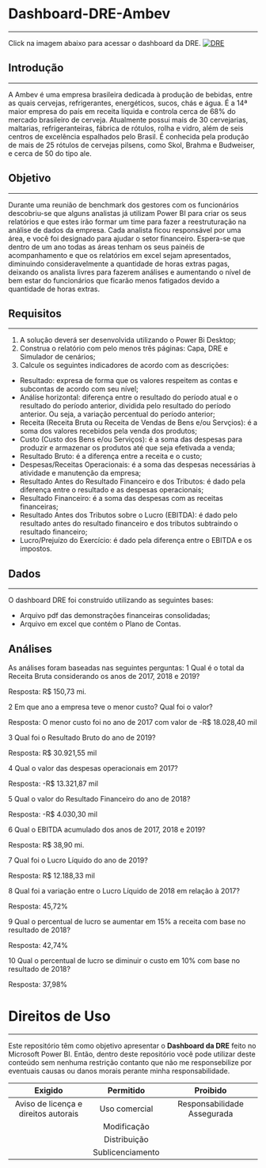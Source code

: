 # Dashboard-DRE-Ambev
***
Click na imagem abaixo para acessar o dashboard da DRE.
[![DRE](https://i.imgur.com/kuAznTC.png)](https://app.powerbi.com/view?r=eyJrIjoiMGMxNDIwNjgtM2RiMC00NzFiLTkyZjQtOWVjNjc5YmM2YzllIiwidCI6IjJlMDg2ODMxLTlkNTAtNDA4Zi04MWMzLTM5Zjc0OTZmYzNmNiJ9&pageName=ReportSectionac00a95ccc4ec0c9d734)


## Introdução
***
A Ambev é uma empresa brasileira dedicada à produção de bebidas, entre as quais cervejas, refrigerantes, energéticos, sucos, chás e água. É a 14ª maior empresa do país em receita líquida e controla cerca de 68% do mercado brasileiro de cerveja. Atualmente possui mais de 30 cervejarias, maltarias, refrigeranteiras, fábrica de rótulos, rolha e vidro, além de seis centros de excelência espalhados pelo Brasil. É conhecida pela produção de mais de 25 rótulos de cervejas pilsens, como Skol, Brahma e Budweiser, e cerca de 50 do tipo ale. 

## Objetivo
***
Durante uma reunião de benchmark dos gestores com os funcionários descobriu-se que alguns analistas já utilizam Power BI para criar os seus relatórios e que estes irão formar um time para fazer a reestruturação na análise de dados da empresa. Cada analista ficou responsável por uma área, e você foi designado para ajudar o setor financeiro.
Espera-se que dentro de um ano todas as áreas tenham os seus painéis de acompanhamento e que os relatórios em excel sejam apresentados, diminuindo consideravelmente a quantidade de horas extras pagas, deixando os analista livres para fazerem análises e aumentando o nível de bem estar do funcionários que ficarão menos fatigados devido a quantidade de horas extras.

## Requisitos
***
1. A solução deverá ser desenvolvida utilizando o Power Bi Desktop;
2. Construa o relatório com pelo menos três páginas: Capa, DRE e Simulador de cenários;
3. Calcule os seguintes indicadores de acordo com as descrições:
- Resultado: expresa de forma que os valores respeitem as contas e subcontas de acordo com seu nível;
- Análíse horizontal: diferença entre o resultado do período atual e o resultado do período anterior, dividida pelo resultado do período anterior. Ou seja, a variação percentual do período anterior;
- Receita (Receita Bruta ou Receita de Vendas de Bens e/ou Servçios): é a soma dos valores recebidos pela venda dos produtos;
- Custo (Custo dos Bens e/ou Serviços): é a soma das despesas para produzir e armazenar os produtos até que seja efetivada a venda;
- Resultado Bruto: é a diferença entre a receita e o custo;
- Despesas/Receitas Operacionais: é a soma das despesas necessárias à atividade e manutenção da empresa;
- Resultado Antes do Resultado Financeiro e dos Tributos: é dado pela diferença entre o resultado e as despesas operacionais;
- Resultado Financeiro: é a soma das despesas com as receitas financeiras;
- Resultado Antes dos Tributos sobre o Lucro (EBITDA): é dado pelo resultado antes do resultado financeiro e dos tributos subtraindo o resultado financeiro;
- Lucro/Prejuízo do Exercício: é dado pela diferença entre o EBITDA e os impostos.

## Dados
***
O dashboard DRE foi construído utilizando as seguintes bases:
- Arquivo pdf das demonstrações financeiras consolidadas;
- Arquivo em excel que contém o Plano de Contas.

## Análises
As análises foram baseadas nas seguintes perguntas:
1 Qual é o total da Receita Bruta considerando os anos de 2017, 2018 e 2019?

Resposta: R$ 150,73 mi.

2 Em que ano a empresa teve o menor custo? Qual foi o valor?

Resposta: O menor custo foi no ano de 2017 com valor de  -R$ 18.028,40 mil

3 Qual foi o Resultado Bruto do ano de 2019?

Resposta: R$ 30.921,55 mil

4 Qual o valor das despesas operacionais em 2017?

Resposta: -R$ 13.321,87 mil

5 Qual o valor do Resultado Financeiro do ano de 2018?

Resposta: -R$ 4.030,30 mil

6 Qual o EBITDA acumulado dos anos de 2017, 2018 e 2019?

Resposta: R$ 38,90 mi.

7 Qual foi o Lucro Líquido do ano de 2019?

Resposta: R$ 12.188,33 mil

8 Qual foi a variação entre o Lucro Líquido de 2018 em relação à 2017?

Resposta: 45,72%

9 Qual o percentual de lucro se aumentar em 15% a receita com base no resultado de 2018?

Resposta:  42,74%

10 Qual o percentual de lucro se diminuir o custo em 10% com base no resultado de 2018?

Resposta:  37,98%

# Direitos de Uso
***
Este repositório têm como objetivo apresentar o **Dashboard da DRE** feito no Microsoft Power BI. Então, dentro deste repositório você pode utilizar deste conteúdo sem nenhuma restrição contanto que não me responsebilize por eventuais causas ou danos morais perante minha responsabilidade.	

Exigido | Permitido | Proibido
:---: | :---: | :---:
Aviso de licença e direitos autorais | Uso comercial | Responsabilidade Assegurada
 || Modificação ||	
 || Distribuição ||	
 || Sublicenciamento || 	






